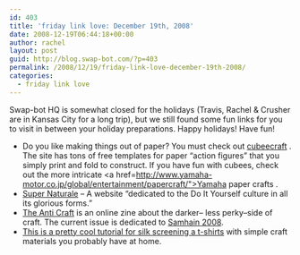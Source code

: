 ```yaml
---
id: 403
title: 'friday link love: December 19th, 2008'
date: 2008-12-19T06:44:18+00:00
author: rachel
layout: post
guid: http://blog.swap-bot.com/?p=403
permalink: /2008/12/19/friday-link-love-december-19th-2008/
categories:
  - friday link love
---
```

Swap-bot HQ is somewhat closed for the holidays (Travis, Rachel & Crusher are in Kansas City for a long trip), but we still found some fun links for you to visit in between your holiday preparations. Happy holidays! Have fun!

  * Do you like making things out of paper? You must check out [cubeecraft](http://www.cubeecraft.com/) . The site has tons of free templates for paper &#8220;action figures&#8221; that you simply print and fold to construct. If you have fun with cubees, check out the more intricate <a href=http://www.yamaha-motor.co.jp/global/entertainment/papercraft/">Yamaha paper crafts</a> .
  * [Super Naturale](http://www.supernaturale.com/) &#8211; A website &#8220;dedicated to the Do It Yourself culture in all its glorious forms.&#8221;
  * [The Anti Craft](http://www.theanticraft.com/) is an online zine about the darker&#8211; less perky&#8211;side of craft. The current issue is dedicated to [Samhain 2008](http://www.theanticraft.com/this.htm).
  * [This is a pretty cool tutorial for silk screening a t-shirts](http://community.livejournal.com/craftgrrl/3674467.html) with simple craft materials you probably have at home.